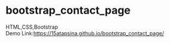 # bootstrap_contact_page
HTML,CSS,Bootstrap  
Demo Link:https://15atapsina.github.io/bootstrap_contact_page/  
